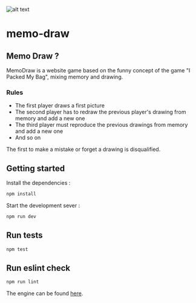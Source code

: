 ![alt text](https://user-images.githubusercontent.com/16817995/113599562-15561080-963f-11eb-856d-212e6070eea0.png)

# memo-draw

## Memo Draw ?
MemoDraw is a website game based on the funny concept of the game "I Packed My Bag", mixing memory and drawing.
### Rules
- The first player draws a first picture
- The second player has to redraw the previous player's drawing from memory and add a new one
- The third player must reproduce the previous drawings from memory and add a new one
- And so on

The first to make a mistake or forget a drawing is disqualified.

## Getting started

Install the dependencies :

```bash
npm install
```

Start the development sever :

```bash
npm run dev
```

## Run tests

```bash
npm test
```

## Run eslint check

```bash
npm run lint
```

The engine can be found [here](https://github.com/tylp/memo-draw-engine).
